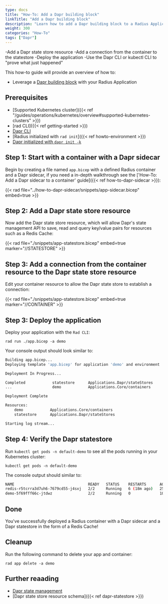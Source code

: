 ```yaml
---
type: docs
title: "How-To: Add a Dapr building block"
linkTitle: "Add a Dapr building block"
description: "Learn how to add a Dapr building block to a Radius Application"
weight: 300
categories: "How-To"
tags: ["Dapr"]
---
```


-Add a Dapr state store resource
-Add a connection from the container to the statestore
-Deploy the application
-Use the Dapr CLI or kubectl CLI to "prove what just happened"

This how-to guide will provide an overview of how to:

- Leverage a [Dapr building block](https://docs.dapr.io/developing-applications/building-blocks/) with your Radius Application

## Prerequisites

- [Supported Kubernetes cluster]({{< ref "/guides/operations/kubernetes/overview#supported-kubernetes-clusters" >}})
- [rad CLI]({{< ref getting-started >}})
- [Dapr CLI](https://docs.dapr.io/getting-started/install-dapr-cli/)
- [Radius initialized with `rad init`]({{< ref howto-environment >}})
- [Dapr initialized with `dapr init -k`](https://docs.dapr.io/getting-started/install-dapr-selfhost/)

## Step 1: Start with a container with a Dapr sidecar

Begin by creating a file named `app.bicep` with a defined Radius container and a Dapr sidecar, if you need a in-depth walkthrough see the ['How-To: Add a Dapr sidecar to a container' guide]({{< ref how-to-dapr-sidecar >}}):

{{< rad file="../how-to-dapr-sidecar/snippets/app-sidecar.bicep" embed=true >}}

## Step 2: Add a Dapr state store resource

Now add the Dapr state store resource, which will allow Dapr's state management API to save, read and query key/value pairs for resources such as a Redis Cache:

{{< rad file="./snippets/app-statestore.bicep" embed=true marker="//STATESTORE" >}}

## Step 3: Add a connection from the container resource to the Dapr state store resource

Edit your container resource to allow the Dapr state store to establish a connection:

{{< rad file="./snippets/app-statestore.bicep" embed=true marker="//CONTAINER" >}}

## Step 3: Deploy the application

Deploy your application with the `Rad CLI`:

```
rad run ./app.bicep -a demo
```

Your console output should look similar to:

```bash
Building app.bicep...
Deploying template 'app.bicep' for application 'demo' and environment 'default' from workspace 'default'...

Deployment In Progress... 

Completed            statestore      Applications.Dapr/stateStores
...                  demo            Applications.Core/containers

Deployment Complete

Resources:
    demo            Applications.Core/containers
    statestore      Applications.Dapr/stateStores

Starting log stream...
```

## Step 4: Verify the Dapr statestore

Run `kubectl get pods -n default-demo` to see all the pods running in your Kubernetes cluster:

```
kubectl get pods -n default-demo
```

The console output should similar to:

```bash
NAME                                 READY   STATUS    RESTARTS      AGE
redis-r5tcrra3d7uh6-7679cd55-j4sxj   2/2     Running   6 (18m ago)   25h
demo-5f69fff66c-jtdwz                2/2     Running   0             10m
```

## Done

You've successfully deployed a Radius container with a Dapr sidecar and a Dapr statestore in the form of a Redis Cache!

## Cleanup
Run the following command to delete your app and container:

```
rad app delete -a demo
```

## Further reaading

- [Dapr state management](https://docs.dapr.io/developing-applications/building-blocks/state-management/)
- [Dapr state store resource schema]({{< ref dapr-statestore >}})

